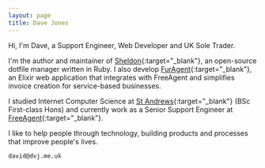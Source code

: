 ```yaml
---
layout: page
title: Dave Jones
---
```


Hi, I'm Dave, a Support Engineer, Web Developer and UK Sole Trader.

I'm the author and maintainer of [Sheldon](https://github.com/dvjones89/sheldon){:target="_blank"}, an open-source dotfile manager written in Ruby. I also develop [FurAgent](https://github.com/dvjones89/furagent){:target="_blank"}, an Elixir web application that integrates with FreeAgent and simplifies invoice creation for service-based businesses.

I studied Internet Computer Science at [St Andrews](http://www.cs.st-andrews.ac.uk){:target="_blank"} (BSc First-class Hons) and currently work as a Senior Support Engineer at [FreeAgent](https://www.freeagent.com){:target="_blank"}.

I like to help people through technology, building products and processes that improve people's lives.

`david@dvj.me.uk`
